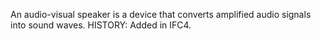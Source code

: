 ﻿An audio-visual speaker is a device that converts amplified audio signals into sound waves.  HISTORY: Added in IFC4.